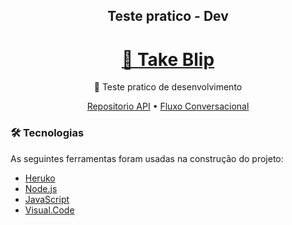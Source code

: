 ## <p align="center">Teste pratico - Dev</p>

<h1 align="center">
    <a href="https://www.take.net">🔗 Take Blip</a>
</h1>
<p align="center">🚀 Teste pratico de desenvolvimento</p>

<p align="center">
 <a href="#repositorio-API">Repositorio API</a> •
 <a href="#Fluxo-Conversacional">Fluxo Conversacional</a>
</p>

### 🛠 Tecnologias

As seguintes ferramentas foram usadas na construção do projeto:

- [Heruko](https://www.heroku.com/)
- [Node.js](https://nodejs.org/en/)
- [JavaScript](https://www.javascript.com/)
- [Visual.Code](https://code.visualstudio.com/)
